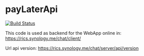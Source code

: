 # payLaterApi
[![Build Status](https://dev.azure.com/ricardosantos9521/ricardosantos9521/_apis/build/status/payLaterApi?branchName=master)](https://dev.azure.com/ricardosantos9521/ricardosantos9521/_build/latest?definitionId=3?branchName=master)


This code is used as backend for the WebApp online in: https://rics.synology.me/chat/client/

Url api version: https://rics.synology.me/chat/server/api/version 